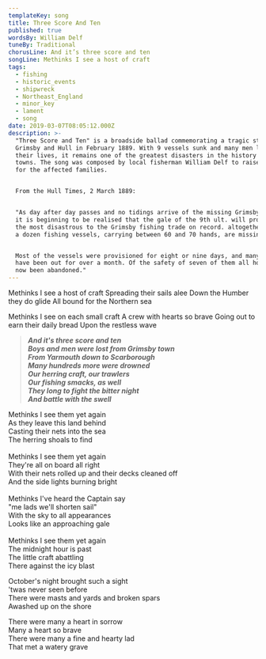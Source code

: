 ```yaml
---
templateKey: song
title: Three Score And Ten
published: true
wordsBy: William Delf
tuneBy: Traditional
chorusLine: And it’s three score and ten
songLine: Methinks I see a host of craft
tags:
  - fishing
  - historic_events
  - shipwreck
  - Northeast_England
  - minor_key
  - lament
  - song
date: 2019-03-07T08:05:12.000Z
description: >-
  "Three Score and Ten" is a broadside ballad commemorating a tragic storm off
  Grimsby and Hull in February 1889. With 9 vessels sunk and many men losing
  their lives, it remains one of the greatest disasters in the history of the
  towns. The song was composed by local fisherman William Delf to raise money
  for the affected families. 


  From the Hull Times, 2 March 1889: 


  "As day after day passes and no tidings arrive of the missing Grimsby smacks,
  it is beginning to be realised that the gale of the 9th ult. will prove one of
  the most disastrous to the Grimsby fishing trade on record. altogether nearly
  a dozen fishing vessels, carrying between 60 and 70 hands, are missing.


  Most of the vessels were provisioned for eight or nine days, and many of them
  have been out for over a month. Of the safety of seven of them all hope has
  now been abandoned."
---
```

Methinks I see a host of craft
Spreading their sails alee
Down the Humber they do glide
All bound for the Northern sea

Methinks I see on each small craft
A crew with hearts so brave
Going out to earn their daily bread
Upon the restless wave

>***And it's three score and ten\
Boys and men were lost from Grimsby town\
From Yarmouth down to Scarborough\
Many hundreds more were drowned\
Our herring craft, our trawlers\
Our fishing smacks, as well\
They long to fight the bitter night\
And battle with the swell***

Methinks I see them yet again\
As they leave this land behind\
Casting their nets into the sea\
The herring shoals to find\
\
Methinks I see them yet again\
They're all on board all right\
With their nets rolled up and their decks cleaned off\
And the side lights burning bright\
\
Methinks I've heard the Captain say\
"me lads we'll shorten sail"\
With the sky to all appearances\
Looks like an approaching gale\
\
Methinks I see them yet again\
The midnight hour is past\
The little craft abattling\
There against the icy blast

October's night brought such a sight\
'twas never seen before\
There were masts and yards and broken spars\
Awashed up on the shore

There were many a heart in sorrow\
Many a heart so brave\
There were many a fine and hearty lad\
That met a watery grave
